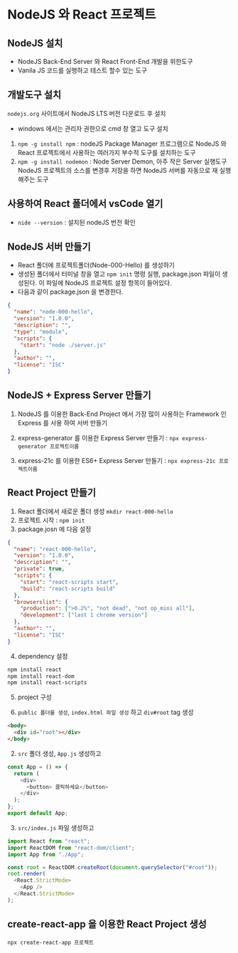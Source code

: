 # NodeJS 와 React 프로젝트

## NodeJS 설치

- NodeJS Back-End Server 와 React Front-End 개발을 위한도구
- Vanila JS 코드를 실행하고 테스트 할수 있는 도구

## 개발도구 설치

`nodejs.org` 사이트에서 NodeJS LTS 버전 다운로드 후 설치

- windows 에서는 관리자 권한으로 cmd 창 열고 도구 설치

1. `npm -g install npm` : nodeJS Package Manager 프로그램으로
   NodeJS 와 React 프로젝트에서 사용하는 여러가지 부수적
   도구를 설치하는 도구
2. `npm -g install nodemon` : Node Server Demon, 아주 작은 Server 실행도구
   NodeJS 프로젝트의 소스를 변경후 저장을 하면 NodeJS 서버를 자동으로 재 실행해주는 도구

## 사용하여 React 폴더에서 vsCode 열기

- `nide --version` : 설치된 nodeJS 번전 확인

## NodeJS 서버 만들기

- React 폴더에 프로젝트폴더(Node-000-Hello) 를 생성하기
- 생성된 폴더에서 터미널 창을 열고 `npm init` 명령 실행,
  package.json 파일이 생성된다. 이 파일에 NodeJS 프로젝트 설정
  항목이 들어있다.
- 다음과 같이 package.json 을 변경한다.

```json
{
  "name": "node-000-hello",
  "version": "1.0.0",
  "description": "",
  "type": "module",
  "scripts": {
    "start": "node ./server.js"
  },
  "author": "",
  "license": "ISC"
}
```

## NodeJS + Express Server 만들기

1. NodeJS 를 이용한 Back-End Project 에서 가장
   많이 사용하는 Framework 인 Express 를 사용 하여
   서버 만들기

2. express-generator 를 이용한 Express Server
   만들기 : `npx express-generator 프로젝트이름`

3. express-21c 를 이용한 ES6+ Express Server
   만들기 : `npx express-21c 프로젝트이름`

## React Project 만들기

1. React 폴더에서 새로운 폴더 생성 `mkdir react-000-hello`
2. 프로젝트 시작 : `npm init`
3. package.josn 에 다음 설정

```json
{
  "name": "react-000-hello",
  "version": "1.0.0",
  "description": "",
  "private": true,
  "scripts": {
    "start": "react-scripts start",
    "build": "react-scripts build"
  },
  "browserslist": {
    "production": [">0.2%", "not dead", "not op_mini all"],
    "development": ["last 1 chrome version"]
  },
  "author": "",
  "license": "ISC"
}
```

4. dependency 설정

```bash
npm install react
npm install react-dom
npm install react-scripts
```

5. project 구성

1. `public 폴더를 생성`, `index.html 파일 생성` 하고 `div#root` tag 생성

```html
<body>
  <div id="root"></div>
</body>
```

2. `src` 폴더 생성, `App.js` 생성하고

```js
const App = () => {
  return (
    <div>
      <button> 클릭하세요</button>
    </div>
  );
};
export default App;
```

3. `src/index.js` 파일 생성하고

```js
import React from "react";
import ReactDOM from "react-dom/client";
import App from "./App";

const root = ReactDOM.createRoot(document.querySelector("#root"));
root.render(
  <React.StrictMode>
    <App />
  </React.StrictMode>
);
```

## create-react-app 을 이용한 React Project 생성

`npx create-react-app 프로젝트`
